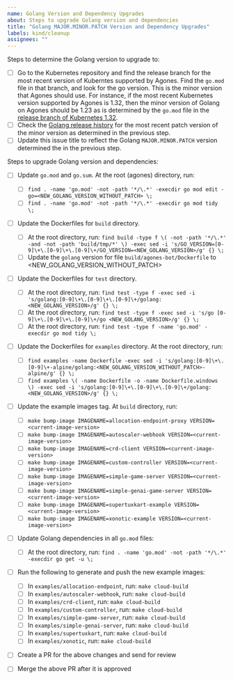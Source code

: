 ```yaml
---
name: Golang Version and Dependency Upgrades
about: Steps to upgrade Golang version and dependencies
title: "Golang MAJOR.MINOR.PATCH Version and Dependency Upgrades"
labels: kind/cleanup
assignees: ""
---
```


Steps to determine the Golang version to upgrade to:

- [ ] Go to the Kubernetes repository and find the release branch for the most recent version of
      Kuberntes supported by Agones. Find the `go.mod` file in that branch, and look for the go
      version. This is the minor version that Agones should use. For instance, if the most recent
      Kubernetes version supported by Agones is 1.32, then the minor version of Golang on Agones
      should be 1.23 as is determined by the `go.mod` file in the [release branch of Kubernetes
      1.32](https://github.com/kubernetes/kubernetes/blob/release-1.32/go.mod#L9).
- [ ] Check the [Golang release history](https://go.dev/doc/devel/release) for the most recent patch
      version of the minor version as determined in the previous step.
- [ ] Update this issue title to reflect the Golang `MAJOR.MINOR.PATCH` version determined the in
      the previous step.

Steps to upgrade Golang version and dependencies:

- [ ] Update `go.mod` and `go.sum`. At the root (agones) directory, run:

  - [ ] `find . -name 'go.mod' -not -path '*/\.*' -execdir go mod edit -go=<NEW_GOLANG_VERSION_WITHOUT_PATCH> \;`
  - [ ] `find . -name 'go.mod' -not -path '*/\.*' -execdir go mod tidy \;`

- [ ] Update the Dockerfiles for `build` directory.

  - [ ] At the root directory, run: `find build -type f \( -not -path '*/\.*' -and -not -path 'build/tmp/*' \) -exec sed -i 's/GO_VERSION=[0-9]\+\.[0-9]\+\.[0-9]\+/GO_VERSION=<NEW_GOLANG_VERSION>/g' {} \;`
  - [ ] Update the `golang` version for file `build/agones-bot/Dockerfile` to <NEW_GOLANG_VERSION_WITHOUT_PATCH>

- [ ] Update the Dockerfiles for `test` directory.

  - [ ] At the root directory, run: `find test -type f -exec sed -i 's/golang:[0-9]\+\.[0-9]\+\.[0-9]\+/golang:<NEW_GOLANG_VERSION>/g' {} \;`
  - [ ] At the root directory, run: `find test -type f -exec sed -i 's/go [0-9]\+\.[0-9]\+\.[0-9]\+/go <NEW_GOLANG_VERSION>/g' {} \;`
  - [ ] At the root directory, run: `find test -type f -name 'go.mod' -execdir go mod tidy \;`

- [ ] Update the Dockerfiles for `examples` directory. At the root directory, run:

  - [ ] `find examples -name Dockerfile -exec sed -i 's/golang:[0-9]\+\.[0-9]\+-alpine/golang:<NEW_GOLANG_VERSION_WITHOUT_PATCH>-alpine/g' {} \;`
  - [ ] `find examples \( -name Dockerfile -o -name Dockerfile.windows \) -exec sed -i 's/golang:[0-9]\+\.[0-9]\+\.[0-9]\+/golang:<NEW_GOLANG_VERSION>/g' {} \;`

- [ ] Update the example images tag. At `build` directory, run:

  - [ ] `make bump-image IMAGENAME=allocation-endpoint-proxy VERSION=<current-image-version>`
  - [ ] `make bump-image IMAGENAME=autoscaler-webhook VERSION=<current-image-version>`
  - [ ] `make bump-image IMAGENAME=crd-client VERSION=<current-image-version>`
  - [ ] `make bump-image IMAGENAME=custom-controller VERSION=<current-image-version>`
  - [ ] `make bump-image IMAGENAME=simple-game-server VERSION=<current-image-version>`
  - [ ] `make bump-image IMAGENAME=simple-genai-game-server VERSION=<current-image-version>`
  - [ ] `make bump-image IMAGENAME=supertuxkart-example VERSION=<current-image-version>`
  - [ ] `make bump-image IMAGENAME=xonotic-example VERSION=<current-image-version>`

- [ ] Update Golang dependencies in all `go.mod` files:

  - [ ] At the root directory, run: `find . -name 'go.mod' -not -path '*/\.*' -execdir go get -u \;`

- [ ] Run the following to generate and push the new example images:

  - [ ] In `examples/allocation-endpoint`, run: `make cloud-build`
  - [ ] In `examples/autoscaler-webhook`, run: `make cloud-build`
  - [ ] In `examples/crd-client`, run: `make cloud-build`
  - [ ] In `examples/custom-controller`, run: `make cloud-build`
  - [ ] In `examples/simple-game-server`, run: `make cloud-build`
  - [ ] In `examples/simple-genai-server`, run: `make cloud-build`
  - [ ] In `examples/supertuxkart`, run: `make cloud-build`
  - [ ] In `examples/xonotic`, run: `make cloud-build`

- [ ] Create a PR for the above changes and send for review

- [ ] Merge the above PR after it is approved
